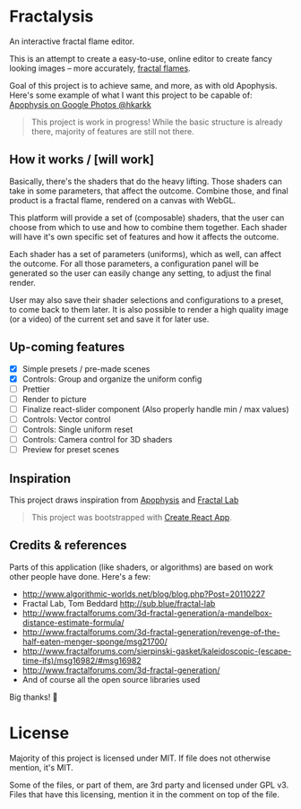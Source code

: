 # Fractalysis

An interactive fractal flame editor.

This is an attempt to create a easy-to-use, online editor to create fancy looking images –
more accurately, [fractal flames](https://en.wikipedia.org/wiki/Fractal_flame).

Goal of this project is to achieve same, and more, as with old Apophysis. Here's some example
of what I want this project to be capable of: [Apophysis on Google Photos @hkarkk](https://photos.google.com/share/AF1QipMnab4yKkrYEMaI1AaY3SGvRa6WHXy-vz3nwIhHF3DHdu8pgJTBJWZ30GpnW7nwbg?key=VUNnOHUzQmxoR1N4Sk9NTGlRSVFKcS0wUTN1RmJR)

> This project is work in progress!
> While the basic structure is already there, majority of features are still not there.

## How it works / [will work]

Basically, there's the shaders that do the heavy lifting. Those shaders can take in
some parameters, that affect the outcome. Combine those, and final product is a fractal flame, rendered on a canvas with WebGL.

This platform will provide a set of (composable) shaders, that the user can choose from which to use
and how to combine them together. Each shader will have it's own specific set of features and how it
affects the outcome.

Each shader has a set of parameters (uniforms), which as well, can affect the outcome. For all those parameters,
a configuration panel will be generated so the user can easily change any setting, to adjust the final render.

User may also save their shader selections and configurations to a preset, to come back to them later.
It is also possible to render a high quality image (or a video) of the current set and save it for later use.

## Up-coming features

- [x] Simple presets / pre-made scenes
- [x] Controls: Group and organize the uniform config
- [ ] Prettier
- [ ] Render to picture
- [ ] Finalize react-slider component (Also properly handle min / max values)
- [ ] Controls: Vector control
- [ ] Controls: Single uniform reset
- [ ] Controls: Camera control for 3D shaders
- [ ] Preview for preset scenes

## Inspiration

This project draws inspiration from [Apophysis](http://www.apophysis.org/) and [Fractal Lab](http://sub.blue/fractal-lab)

> This project was bootstrapped with [Create React App](https://github.com/facebookincubator/create-react-app).

## Credits & references

Parts of this application (like shaders, or algorithms) are based on work other people have done. Here's a few:

- http://www.algorithmic-worlds.net/blog/blog.php?Post=20110227
- Fractal Lab, Tom Beddard http://sub.blue/fractal-lab
- http://www.fractalforums.com/3d-fractal-generation/a-mandelbox-distance-estimate-formula/
- http://www.fractalforums.com/3d-fractal-generation/revenge-of-the-half-eaten-menger-sponge/msg21700/
- http://www.fractalforums.com/sierpinski-gasket/kaleidoscopic-(escape-time-ifs)/msg16982/#msg16982
- http://www.fractalforums.com/3d-fractal-generation/
- And of course all the open source libraries used

Big thanks! :pray:

# License

Majority of this project is licensed under MIT. If file does not otherwise mention,
it's MIT.

Some of the files, or part of them, are 3rd party and licensed under GPL v3. Files that
have this licensing, mention it in the comment on top of the file.
